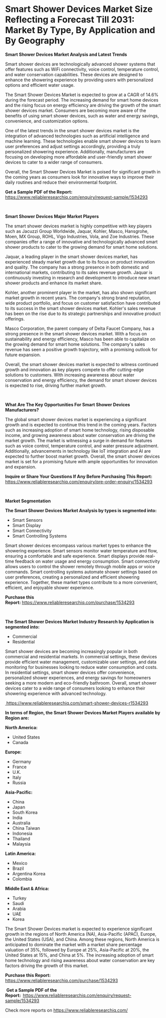 <p><h1>Smart Shower Devices Market Size Reflecting a Forecast Till 2031: Market By Type, By Application and By Geography</h1></p><p><strong>Smart Shower Devices Market Analysis and Latest Trends</strong></p>
<p><p>Smart shower devices are technologically advanced shower systems that offer features such as WiFi connectivity, voice control, temperature control, and water conservation capabilities. These devices are designed to enhance the showering experience by providing users with personalized options and efficient water usage.</p><p>The Smart Shower Devices Market is expected to grow at a CAGR of 14.6% during the forecast period. The increasing demand for smart home devices and the rising focus on energy efficiency are driving the growth of the smart shower devices market. Consumers are becoming more aware of the benefits of using smart shower devices, such as water and energy savings, convenience, and customization options.</p><p>One of the latest trends in the smart shower devices market is the integration of advanced technologies such as artificial intelligence and machine learning. These technologies enable smart shower devices to learn user preferences and adjust settings accordingly, providing a truly personalized showering experience. Additionally, manufacturers are focusing on developing more affordable and user-friendly smart shower devices to cater to a wider range of consumers.</p><p>Overall, the Smart Shower Devices Market is poised for significant growth in the coming years as consumers look for innovative ways to improve their daily routines and reduce their environmental footprint.</p></p>
<p><strong>Get a Sample PDF of the Report:&nbsp;</strong> <a href="https://www.reliableresearchiq.com/enquiry/request-sample/1534293">https://www.reliableresearchiq.com/enquiry/request-sample/1534293</a></p>
<p>&nbsp;</p>
<p><strong>Smart Shower Devices Major Market Players</strong></p>
<p><p>The smart shower devices market is highly competitive with key players such as Jacuzzi Group Worldwide, Jaquar, Kohler, Masco, Hansgrohe, Moen, MX Group, ROHL, Vigo Industries, Vola, and Zoe Industries. These companies offer a range of innovative and technologically advanced smart shower products to cater to the growing demand for smart home solutions.</p><p>Jaquar, a leading player in the smart shower devices market, has experienced steady market growth due to its focus on product innovation and quality. The company has a strong presence in both domestic and international markets, contributing to its sales revenue growth. Jaquar is continuously investing in research and development to introduce new smart shower products and enhance its market share.</p><p>Kohler, another prominent player in the market, has also shown significant market growth in recent years. The company's strong brand reputation, wide product portfolio, and focus on customer satisfaction have contributed to its success in the smart shower devices market. Kohler's sales revenue has been on the rise due to its strategic partnerships and innovative product offerings.</p><p>Masco Corporation, the parent company of Delta Faucet Company, has a strong presence in the smart shower devices market. With a focus on sustainability and energy efficiency, Masco has been able to capitalize on the growing demand for smart home solutions. The company's sales revenue has seen a positive growth trajectory, with a promising outlook for future expansion.</p><p>Overall, the smart shower devices market is expected to witness continued growth and innovation as key players compete to offer cutting-edge solutions to customers. With increasing awareness about water conservation and energy efficiency, the demand for smart shower devices is expected to rise, driving further market growth.</p></p>
<p>&nbsp;</p>
<p><strong>What Are The Key Opportunities For Smart Shower Devices Manufacturers?</strong></p>
<p><p>The global smart shower devices market is experiencing a significant growth and is expected to continue this trend in the coming years. Factors such as increasing adoption of smart home technology, rising disposable income, and growing awareness about water conservation are driving the market growth. The market is witnessing a surge in demand for features such as voice control, temperature control, and water pressure adjustment. Additionally, advancements in technology like IoT integration and AI are expected to further boost market growth. Overall, the smart shower devices market is set for a promising future with ample opportunities for innovation and expansion.</p></p>
<p><strong>Inquire or Share Your Questions If Any Before Purchasing This Report:</strong> <a href="https://www.reliableresearchiq.com/enquiry/pre-order-enquiry/1534293">https://www.reliableresearchiq.com/enquiry/pre-order-enquiry/1534293</a></p>
<p>&nbsp;</p>
<p><strong>Market Segmentation</strong></p>
<p><strong>The Smart Shower Devices Market Analysis by types is segmented into:</strong></p>
<p><ul><li>Smart Sensors</li><li>Smart Display</li><li>Smart Connectivity</li><li>Smart Controlling Systems</li></ul></p>
<p><p>Smart shower devices encompass various market types to enhance the showering experience. Smart sensors monitor water temperature and flow, ensuring a comfortable and safe experience. Smart displays provide real-time feedback on water usage and energy consumption. Smart connectivity allows users to control the shower remotely through mobile apps or voice commands. Smart controlling systems automate shower settings based on user preferences, creating a personalized and efficient showering experience. Together, these market types contribute to a more convenient, efficient, and enjoyable shower experience.</p></p>
<p><strong>Purchase this Report:&nbsp;</strong><a href="https://www.reliableresearchiq.com/purchase/1534293">https://www.reliableresearchiq.com/purchase/1534293</a></p>
<p>&nbsp;</p>
<p><strong>The Smart Shower Devices Market Industry Research by Application is segmented into:</strong></p>
<p><ul><li>Commercial</li><li>Residential</li></ul></p>
<p><p>Smart shower devices are becoming increasingly popular in both commercial and residential markets. In commercial settings, these devices provide efficient water management, customizable user settings, and data monitoring for businesses looking to reduce water consumption and costs. In residential settings, smart shower devices offer convenience, personalized shower experiences, and energy savings for homeowners seeking a more modern and eco-friendly bathroom. Overall, smart shower devices cater to a wide range of consumers looking to enhance their showering experience with advanced technology.</p></p>
<p><a href="https://www.reliableresearchiq.com/smart-shower-devices-r1534293">&nbsp;https://www.reliableresearchiq.com/smart-shower-devices-r1534293</a></p>
<p><strong>In terms of Region, the Smart Shower Devices Market Players available by Region are:</strong></p>
<p>
    <p> <strong> North America: </strong>
        <ul>
            <li>United States</li>
            <li>Canada</li>
        </ul>
        </p> 
    <p> <strong> Europe: </strong>
        <ul>
            <li>Germany</li>
            <li>France</li>
            <li>U.K.</li>
            <li>Italy</li>
            <li>Russia</li>
        </ul>
        </p> 
    <p> <strong> Asia-Pacific: </strong>
        <ul>
            <li>China</li>
            <li>Japan</li>
            <li>South Korea</li>
            <li>India</li>
            <li>Australia</li>
            <li>China Taiwan</li>
            <li>Indonesia</li>
            <li>Thailand</li>
            <li>Malaysia</li>
        </ul>
        </p> 
    <p> <strong> Latin America: </strong>
        <ul>
            <li>Mexico</li>
            <li>Brazil</li>
            <li>Argentina Korea</li>
            <li>Colombia</li>
        </ul>
        </p> 
    <p> <strong> Middle East & Africa: </strong>
        <ul>
            <li>Turkey</li>
            <li>Saudi</li>
            <li>Arabia</li>
            <li>UAE</li>
            <li>Korea</li>
        </ul>
    </p>
    </p>
<p><p>The Smart Shower Devices market is expected to experience significant growth in the regions of North America (NA), Asia-Pacific (APAC), Europe, the United States (USA), and China. Among these regions, North America is anticipated to dominate the market with a market share percentage valuation of 35%, followed by Europe at 25%, Asia-Pacific at 20%, the United States at 15%, and China at 5%. The increasing adoption of smart home technology and rising awareness about water conservation are key factors driving the growth of this market.</p></p>
<p><strong>Purchase this Report: </strong><a href="https://www.reliableresearchiq.com/purchase/1534293">https://www.reliableresearchiq.com/purchase/1534293</a></p>
<p>&nbsp;<strong>Get a Sample PDF of the Report:&nbsp;&nbsp;</strong><a href="https://www.reliableresearchiq.com/enquiry/request-sample/1534293">https://www.reliableresearchiq.com/enquiry/request-sample/1534293</a></p>
<p><strong></strong></p>
<p>Check more reports on <a href="https://www.reliableresearchiq.com/">https://www.reliableresearchiq.com/</a></p>